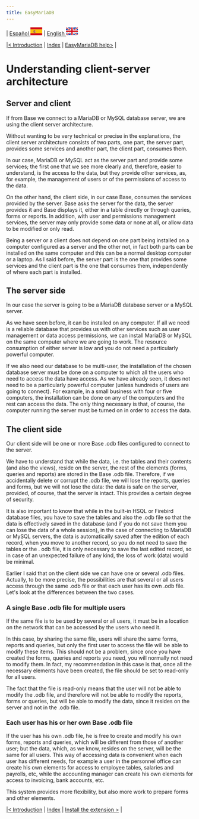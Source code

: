 ```yaml
---
title: EasyMariaDB
---
```


| [ Español ](index.md) ![Jekyll](/img/spain.png) | [ English ](EN_index.md) ![Jekyll](/img/england.png)

|[< Introduction](index.md#introduction) | [Index](EN_index.md) | [EasyMariaDB help>](En_ayuda.md) |

# Understanding client-server architecture

## Server and client

If from Base we connect to a MariaDB or MySQL database server, we are using the client server architecture.

Without wanting to be very technical or precise in the explanations, the client server architecture consists of two parts, one part, the server part, provides some services and another part, the client part, consumes them.

In our case, MariaDB or MySQL act as the server part and provide some services; the first one that we see more clearly and, therefore, easier to understand, is the access to the data, but they provide other services, as, for example, the management of users or of the permissions of access to the data.

On the other hand, the client side, in our case Base, consumes the services provided by the server. Base asks the server for the data, the server provides it and Base displays it, either in a table directly or through queries, forms or reports. In addition, with user and permissions management services, the server may only provide some data or none at all, or allow data to be modified or only read.

Being a server or a client does not depend on one part being installed on a computer configured as a server and the other not, in fact both parts can be installed on the same computer and this can be a normal desktop computer or a laptop. As I said before, the server part is the one that provides some services and the client part is the one that consumes them, independently of where each part is installed.

## The server side

In our case the server is going to be a MariaDB database server or a MySQL server. 

As we have seen before, it can be installed on any computer. If all we need is a reliable database that provides us with other services such as user management or data access permissions, we can install MariaDB or MySQL on the same computer where we are going to work. The resource consumption of either server is low and you do not need a particularly powerful computer.

If we also need our database to be multi-user, the installation of the chosen database server must be done on a computer to which all the users who need to access the data have access. As we have already seen, it does not need to be a particularly powerful computer (unless hundreds of users are going to connect). For example, in a small business with four or five computers, the installation can be done on any of the computers and the rest can access the data. The only thing necessary is that, of course, the computer running the server must be turned on in order to access the data.

## The client side

Our client side will be one or more Base .odb files configured to connect to the server. 

We have to understand that while the data, i.e. the tables and their contents (and also the views), reside on the server, the rest of the elements (forms, queries and reports) are stored in the Base .odb file. Therefore, if we accidentally delete or corrupt the .odb file, we will lose the reports, queries and forms, but we will not lose the data: the data is safe on the server, provided, of course, that the server is intact. This provides a certain degree of security.

It is also important to know that while in the built-in HSQL or Firebird database files, you have to save the tables and also the .odb file so that the data is effectively saved in the database (and if you do not save them you can lose the data of a whole session), in the case of connecting to MariaDB or MySQL servers, the data is automatically saved after the edition of each record, when you move to another record, so you do not need to save the tables or the . odb file, it is only necessary to save the last edited record, so in case of an unexpected failure of any kind, the loss of work (data) would be minimal.

Earlier I said that on the client side we can have one or several .odb files. Actually, to be more precise, the possibilities are that several or all users access through the same .odb file or that each user has its own .odb file. Let's look at the differences between the two cases.

### A single Base .odb file for multiple users

If the same file is to be used by several or all users, it must be in a location on the network that can be accessed by the users who need it.

In this case, by sharing the same file, users will share the same forms, reports and queries, but only the first user to access the file will be able to modify these items. This should not be a problem, since once you have created the forms, queries and reports you need, you will normally not need to modify them. In fact, my recommendation in this case is that, once all the necessary elements have been created, the file should be set to read-only for all users. 

The fact that the file is read-only means that the user will not be able to modify the .odb file, and therefore will not be able to modify the reports, forms or queries, but will be able to modify the data, since it resides on the server and not in the .odb file.

### Each user has his or her own Base .odb file

If the user has his own .odb file, he is free to create and modify his own forms, reports and queries, which will be different from those of another user; but the data, which, as we know, resides on the server, will be the same for all users. This way of accessing data is convenient when each user has different needs, for example a user in the personnel office can create his own elements for access to employee tables, salaries and payrolls, etc, while the accounting manager can create his own elements for access to invoicing, bank accounts, etc.

This system provides more flexibility, but also more work to prepare forms and other elements.

|[< Introduction](EN_index.md#introduction) | [Index](EN_index.md) | [Install the extension >](EN_instalarextension.md) |
